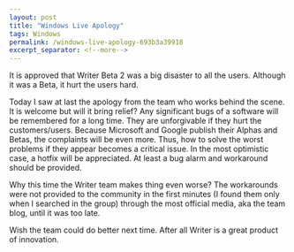 ```yaml
---
layout: post
title: "Windows Live Apology"
tags: Windows
permalink: /windows-live-apology-693b3a39918
excerpt_separator: <!--more-->
---
```


It is approved that Writer Beta 2 was a big disaster to all the users. Although it was a Beta, it hurt the users hard.

Today I saw at last the apology from the team who works behind the scene. It is welcome but will it bring relief? Any significant bugs of a software will be remembered for a long time. They are unforgivable if they hurt the customers/users. Because Microsoft and Google publish their Alphas and Betas, the complaints will be even more. Thus, how to solve the worst problems if they appear becomes a critical issue. In the most optimistic case, a hotfix will be appreciated. At least a bug alarm and workaround should be provided.

Why this time the Writer team makes thing even worse? The workarounds were not provided to the community in the first minutes (I found them only when I searched in the group) through the most official media, aka the team blog, until it was too late.

Wish the team could do better next time. After all Writer is a great product of innovation.
<!--more-->
